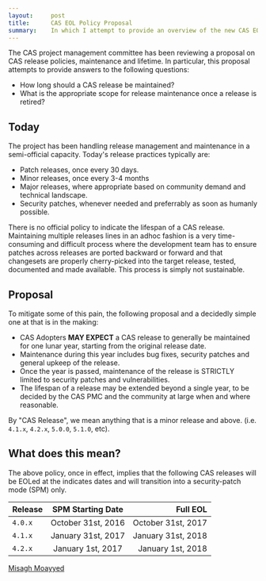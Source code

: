 ```yaml
---
layout:     post
title:      CAS EOL Policy Proposal
summary:    In which I attempt to provide an overview of the new CAS EOL policy.
---
```


The CAS project management committee has been reviewing a proposal on CAS release policies, maintenance and lifetime. In particular, this proposal attempts to provide answers to the following questions:

- How long should a CAS release be maintained?
- What is the appropriate scope for release maintenance once a release is retired?

## Today

The project has been handling release management and maintenance in a semi-official capacity. Today's release practices typically are:

- Patch releases, once every 30 days.
- Minor releases, once every 3-4 months
- Major releases, where appropriate based on community demand and technical landscape.
- Security patches, whenever needed and preferrably as soon as humanly possible.

There is no official policy to indicate the lifespan of a CAS release. Maintaining multiple releases lines in an adhoc fashion is a very time-consuming and difficult process where the development team has to ensure patches across releases are ported backward or forward and that changesets are properly cherry-picked into the target release, tested, documented and made available. This process is simply not sustainable.

## Proposal

To mitigate some of this pain, the following proposal and a decidedly simple one at that is in the making:

- CAS Adopters **MAY EXPECT** a CAS release to generally be maintained for one lunar year, starting from the original release date. 
- Maintenance during this year includes bug fixes, security patches and general upkeep of the release.
- Once the year is passed, maintenance of the release is STRICTLY limited to security patches and vulnerabilities.  
- The lifespan of a release may be extended beyond a single year, to be decided by the CAS PMC and the community at large when and where reasonable. 

By "CAS Release", we mean anything that is a minor release and above. (i.e. `4.1.x`, `4.2.x`, `5.0.0`, `5.1.0`, etc).


## What does this mean?

The above policy, once in effect, implies that the following CAS releases will be EOLed at the indicates dates and will transition into a security-patch mode (SPM) only. 

| Release        | SPM Starting Date  | Full EOL  |
| -------------- |:-------------:| --------------:|
| `4.0.x`        | October 31st, 2016 | October 31st, 2017 |
| `4.1.x`        | January 31st, 2017 | January 31st, 2018 |
| `4.2.x`        | January 1st, 2017  | January 1st, 2018 |



[Misagh Moayyed](https://twitter.com/misagh84)

